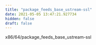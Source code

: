 ```yaml
---
title: "package_feeds_base_ustream-ssl"
date: 2021-05-05 13:47:21.927734
hidden: false
draft: false
---
```


x86/64/package_feeds_base_ustream-ssl

